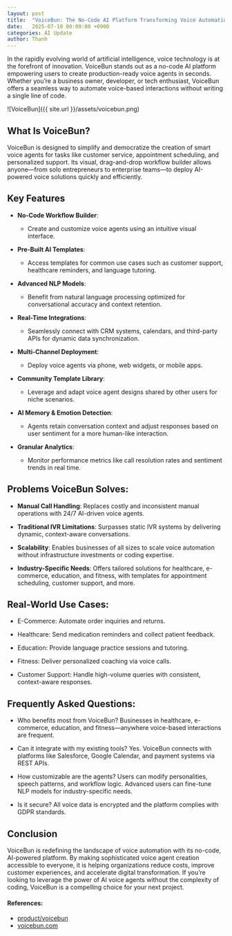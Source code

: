 ```yaml
---
layout: post
title:  "VoiceBun: The No-Code AI Platform Transforming Voice Automation"
date:   2025-07-10 00:00:00 +0900
categories: AI Update
author: Thanh
---
```


In the rapidly evolving world of artificial intelligence, voice technology is at the forefront of innovation. VoiceBun stands out as a no-code AI platform empowering users to create production-ready voice agents in seconds. Whether you’re a business owner, developer, or tech enthusiast, VoiceBun offers a seamless way to automate voice-based interactions without writing a single line of code.


![VoiceBun]({{ site.url }}/assets/voicebun.png)

## **What Is VoiceBun?**

VoiceBun is designed to simplify and democratize the creation of smart voice agents for tasks like customer service, appointment scheduling, and personalized support. Its visual, drag-and-drop workflow builder allows anyone—from solo entrepreneurs to enterprise teams—to deploy AI-powered voice solutions quickly and efficiently.


## **Key Features**

- **No-Code Workflow Builder**: 

    - Create and customize voice agents using an intuitive visual interface.


- **Pre-Built AI Templates**: 

    - Access templates for common use cases such as customer support, healthcare reminders, and language tutoring.


- **Advanced NLP Models**:

    - Benefit from natural language processing optimized for conversational accuracy and context retention.


- **Real-Time Integrations**:

    - Seamlessly connect with CRM systems, calendars, and third-party APIs for dynamic data synchronization.


- **Multi-Channel Deployment**:

    - Deploy voice agents via phone, web widgets, or mobile apps.


- **Community Template Library**:

    - Leverage and adapt voice agent designs shared by other users for niche scenarios.


- **AI Memory & Emotion Detection**:

    - Agents retain conversation context and adjust responses based on user sentiment for a more human-like interaction.


- **Granular Analytics**:

    - Monitor performance metrics like call resolution rates and sentiment trends in real time.


## **Problems VoiceBun Solves**:


- **Manual Call Handling**: Replaces costly and inconsistent manual operations with 24/7 AI-driven voice agents.

- **Traditional IVR Limitations**: Surpasses static IVR systems by delivering dynamic, context-aware conversations.

- **Scalability**: Enables businesses of all sizes to scale voice automation without infrastructure investments or coding expertise.

- **Industry-Specific Needs**: Offers tailored solutions for healthcare, e-commerce, education, and fitness, with templates for appointment scheduling, customer support, and more.


## **Real-World Use Cases**:

- E-Commerce: Automate order inquiries and returns.

- Healthcare: Send medication reminders and collect patient feedback.

- Education: Provide language practice sessions and tutoring.

- Fitness: Deliver personalized coaching via voice calls.

- Customer Support: Handle high-volume queries with consistent, context-aware responses.



## **Frequently Asked Questions**:

- Who benefits most from VoiceBun? Businesses in healthcare, e-commerce, education, and fitness—anywhere voice-based interactions are frequent.

- Can it integrate with my existing tools? Yes. VoiceBun connects with platforms like Salesforce, Google Calendar, and payment systems via REST APIs.

- How customizable are the agents? Users can modify personalities, speech patterns, and workflow logic. Advanced users can fine-tune NLP models for industry-specific needs.

- Is it secure?
All voice data is encrypted and the platform complies with GDPR standards.


## **Conclusion**

VoiceBun is redefining the landscape of voice automation with its no-code, AI-powered platform. By making sophisticated voice agent creation accessible to everyone, it is helping organizations reduce costs, improve customer experiences, and accelerate digital transformation. If you’re looking to leverage the power of AI voice agents without the complexity of coding, VoiceBun is a compelling choice for your next project.


#### References:
- [product/voicebun](https://www.productcool.com/product/voicebun)
- [voicebun.com](https://www.voicebun.com/)
